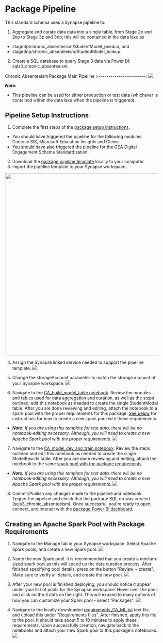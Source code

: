 # Package Pipeline

This standard schema uses a Synapse pipeline to:
1. Aggregate and curate data data into a single table, from Stage 2p and 2np to Stage 3p and 3np; this will be contained in the data lake as 
 - stage3p/chronic_absenteeism/StudentModel_pseduo, and 
 - stage3np/chronic_absenteeism/StudentModel_lookup.
2. Create a SQL database to query Stage 3 data via Power BI: sqls3_chronic_absenteeism.

Chronic Absenteeism Package Main Pipeline
:-------------------------:
![](https://github.com/microsoft/OpenEduAnalytics/blob/main/packages/package_catalog/Predicting_Chronic_Absenteeism/docs/images/assets_for_test_data/pipeline_template_overview.png) 

<strong><em>Note:</strong></em>
 - This pipeline can be used for either production or test data (whichever is contained within the data lake when the pipeline is triggered).
 
## Pipeline Setup Instructions
1. Complete the first steps of the [package setup instructions](https://github.com/microsoft/OpenEduAnalytics/tree/main/packages/package_catalog/Predicting_Chronic_Absenteeism#package-setup-instructions). 
 - You should have triggered the pipeline for the following modules: Contoso SIS, Microsoft Education Insights and Clever. 
 - You should have also triggered the pipeline for the OEA Digital Engagement Schema Standardization.
2. Download the [package pipeline template](https://github.com/microsoft/OpenEduAnalytics/blob/main/packages/package_catalog/Predicting_Chronic_Absenteeism/pipelines/chronic_absenteeism_main_pipeline.zip) locally to your computer.
3. Import the pipeline template to your Synapse workspace. 
<img src="https://github.com/microsoft/OpenEduAnalytics/blob/main/packages/package_catalog/Predicting_Chronic_Absenteeism/docs/images/assets_for_test_data/pipeline_p1_import_pipeline_template.png" width="600">

4. Assign the Synapse linked service needed to support the pipeline template.
![](https://github.com/microsoft/OpenEduAnalytics/blob/main/packages/package_catalog/Predicting_Chronic_Absenteeism/docs/images/assets_for_test_data/pipeline_p2_set_linked_services.png)

5. Change the storageAccount parameter to match the storage account of your Synapse workspace.
![](https://github.com/microsoft/OpenEduAnalytics/blob/main/packages/package_catalog/Predicting_Chronic_Absenteeism/docs/images/assets_for_test_data/pipeline_p3_change_storageAccount.png)

6. Navigate to the [CA_build_model_table notebook](https://github.com/microsoft/OpenEduAnalytics/blob/main/packages/package_catalog/Predicting_Chronic_Absenteeism/notebooks/CA_build_model_table.ipynb). Review the modules and tables used for data aggregation and curation, as well as the steps outlined; edit this notebook as needed to create the single StudentModel table. After you are done reviewing and editing, attach the notebook to a spark pool with the proper requirements for this package. [See below](https://github.com/microsoft/OpenEduAnalytics/tree/main/packages/package_catalog/Predicting_Chronic_Absenteeism/pipelines#creating-an-apache-spark-pool-with-package-requirements) for instructions for how to create a new spark pool with these requirements.
 - <strong><em>Note:</strong> If you are using this template for test data, there will be no notebook-editing necessary. Although, you will need to create a new Apache Spark pool with the proper requirements.</em>
![](https://github.com/microsoft/OpenEduAnalytics/blob/main/packages/package_catalog/Predicting_Chronic_Absenteeism/docs/images/assets_for_test_data/pipeline_p4_review_and_edit_notebook1.png)

7. Navigate to the [CA_model_dev_and_train notebook](https://github.com/microsoft/OpenEduAnalytics/blob/main/packages/package_catalog/Predicting_Chronic_Absenteeism/notebooks/CA_model_dev_and_train.ipynb). Review the steps outlined and edit this notebook as needed to create the single ModelResults table. After you are done reviewing and editing, attach the notebook to the same [spark pool with the package requirements](https://github.com/microsoft/OpenEduAnalytics/tree/main/packages/package_catalog/Predicting_Chronic_Absenteeism/pipelines#creating-an-apache-spark-pool-with-package-requirements).
 - <strong><em>Note:</strong> If you are using this template for test data, there will be no notebook-editing necessary. Although, you will need to create a new Apache Spark pool with the proper requirements.</em>
![](https://github.com/microsoft/OpenEduAnalytics/blob/main/packages/package_catalog/Predicting_Chronic_Absenteeism/docs/images/assets_for_test_data/pipeline_p5_review_and_edit_notebook2.png)

8. Commit/Publish any changes made to the pipeline and notebook. Trigger the pipeline and check that the package SQL db was created (sqls3_chronic_absenteeism). Once successful, you're ready to open, connect, and interact with the [package Power BI dashboard](https://github.com/microsoft/OpenEduAnalytics/tree/main/packages/package_catalog/Predicting_Chronic_Absenteeism/powerbi).

## Creating an Apache Spark Pool with Package Requirements

1. Navigate to the Manage tab in your Synapse workspace. Select Apache Spark pools, and create a new Spark pool. 
![](https://github.com/cstohlmann/OpenEduAnalytics/blob/main/packages/package_catalog/Predicting_Chronic_Absenteeism/docs/images/assets_for_test_data/pipeline_p6_create_new_spark_pool.png)

2. Name the new Spark pool. It is recommended that you create a medium-sized spark pool as this will speed up the data curation process. After finished specifying pool details, press on the button "Review + create". Make sure to verify all details, and create the new pool.
![](https://github.com/cstohlmann/OpenEduAnalytics/blob/main/packages/package_catalog/Predicting_Chronic_Absenteeism/docs/images/assets_for_test_data/pipeline_p7_specs_for_new_spark_pool.png)

3. After your new pool is finished deploying, you should notice it appear under your list of pools for the Synapse workspace. Hover over the pool, and click on the 3 dots on the right. This will expand to many options of how you can customize your Spark pool - select "Packages".
![](https://github.com/cstohlmann/OpenEduAnalytics/blob/main/packages/package_catalog/Predicting_Chronic_Absenteeism/docs/images/assets_for_test_data/pipeline_p8_navigate_to_new_pool.png)

4. Navigate to the locally downloaded [requirements_CA_ML.txt](https://github.com/microsoft/OpenEduAnalytics/blob/main/packages/package_catalog/Predicting_Chronic_Absenteeism/pipelines/requirements_CA_ML.txt) text file, and upload this under "Requirements files". After finished, apply this file to the pool. It should take about 5 to 10 minutes to apply these requirements. Upon successfully creation, navigate back to the notebooks and attach your new Spark pool to this package's notebooks.
![](https://github.com/cstohlmann/OpenEduAnalytics/blob/main/packages/package_catalog/Predicting_Chronic_Absenteeism/docs/images/assets_for_test_data/pipeline_p9_attach_requirements_file_to_pool.png)
